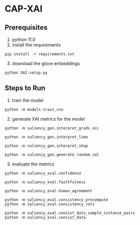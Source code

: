 # CAP-XAI
## Prerequisites
1. python 11.0
2. install the requirements
```
pip install -r requirements.txt
```
3. download the glove embeddings
```
python XAI-setup.py
```
## Steps to Run
1. train the model
```
python -m models.train_cnn
```
2. generate XAI metrics for the model
```
python -m saliency_gen.interpret_grads_occ

python -m saliency_gen.interpret_lime

python -m saliency_gen.interpret_shap

python -m saliency_gen.generate_random_sal
```
3. evaluate the metrics
```
python -m saliency_eval.confidence

python -m saliency_eval.faithfulness

python -m saliency_eval.human_agreement

python -m saliency_eval.consistency_precompute
python -m saliency_eval.consistency_rats

python -m saliency_eval.consist_data_sample_instance_pairs
python -m saliency_eval.consist_data
```

